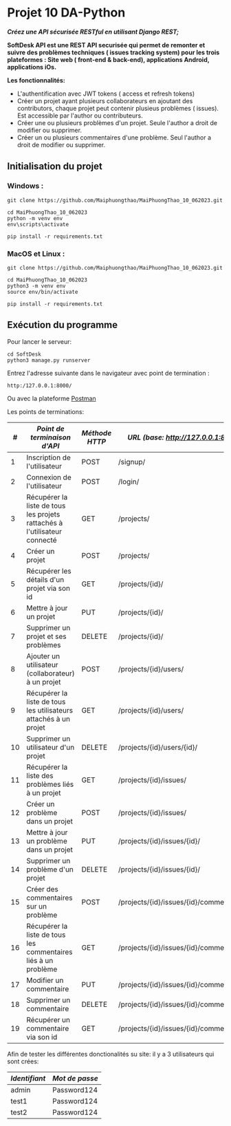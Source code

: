 # Projet 10 DA-Python
***Créez une API sécurisée RESTful en utilisant Django REST;***

**SoftDesk API est une REST API securisée qui permet de remonter et suivre des problèmes techniques ( issues tracking system) pour les trois plateformes : Site web ( front-end & back-end), applications Android, applications iOs.**

**Les fonctionnalités:**

- L'authentification avec JWT tokens ( access et refresh tokens)
- Créer un projet ayant plusieurs collaborateurs en ajoutant des contributors, chaque projet peut contenir plusieus problèmes ( issues). Est accessible par l'author ou contributeurs.
- Créer une ou plusieurs problèmes d'un projet. Seule l'author a droit de modifier ou supprimer.
- Créer un ou plusieurs commentaires d'une problème. Seul l'author a droit de modifier ou supprimer.


## Initialisation du projet

### Windows :
    git clone https://github.com/Maiphuongthao/MaiPhuongThao_10_062023.git

    cd MaiPhuongThao_10_062023
    python -m venv env 
    env\scripts\activate

    pip install -r requirements.txt


### MacOS et Linux :
    git clone https://github.com/Maiphuongthao/MaiPhuongThao_10_062023.git

    cd MaiPhuongThao_10_062023
    python3 -m venv env 
    source env/bin/activate

    pip install -r requirements.txt



## Exécution du programme

Pour lancer le serveur:

    cd SoftDesk
    python3 manage.py runserver
    
   
Entrez l'adresse suivante dans le navigateur avec point de termination :

    http:/127.0.0.1:8000/


Ou avec la plateforme [Postman](https://www.postman.com/)


Les points de terminations:

| #   | *Point de terminaison d'API*                                              | *Méthode HTTP* | *URL (base: http://127.0.0.1:8000)*       |
|-----|---------------------------------------------------------------------------|----------------|-------------------------------------------|
| 1   | Inscription de l'utilisateur                                              | POST           | /signup/                                  |
| 2   | Connexion de l'utilisateur                                                | POST           | /login/                                   |
| 3   | Récupérer la liste de tous les projets rattachés à l'utilisateur connecté | GET            | /projects/                                |
| 4   | Créer un projet                                                           | POST           | /projects/                                |
| 5   | Récupérer les détails d'un projet via son id                              | GET            | /projects/{id}/                           |
| 6   | Mettre à jour un projet                                                   | PUT            | /projects/{id}/                           |
| 7   | Supprimer un projet et ses problèmes                                      | DELETE         | /projects/{id}/                           |
| 8   | Ajouter un utilisateur (collaborateur) à un projet                        | POST           | /projects/{id}/users/                     |
| 9   | Récupérer la liste de tous les utilisateurs attachés à un projet          | GET            | /projects/{id}/users/                     |
| 10  | Supprimer un utilisateur d'un projet                                      | DELETE         | /projects/{id}/users/{id}/                |
| 11  | Récupérer la liste des problèmes liés à un projet                         | GET            | /projects/{id}/issues/                    |
| 12  | Créer un problème dans un projet                                          | POST           | /projects/{id}/issues/                    |
| 13  | Mettre à jour un problème dans un projet                                  | PUT            | /projects/{id}/issues/{id}/               |
| 14  | Supprimer un problème d'un projet                                         | DELETE         | /projects/{id}/issues/{id}/               |
| 15  | Créer des commentaires sur un problème                                    | POST           | /projects/{id}/issues/{id}/comments/      |
| 16  | Récupérer la liste de tous les commentaires liés à un problème            | GET            | /projects/{id}/issues/{id}/comments/      |
| 17  | Modifier un commentaire                                                   | PUT            | /projects/{id}/issues/{id}/comments/{id}/ |
| 18  | Supprimer un commentaire                                                  | DELETE         | /projects/{id}/issues/{id}/comments/{id}/ |
| 19  | Récupérer un commentaire via son id                                       | GET            | /projects/{id}/issues/{id}/comments/{id}/ |


Afin de tester les différentes donctionalités su site: il y a 3 utilisateurs qui sont crées:

| *Identifiant* | *Mot de passe* |
|---------------|----------------|
| admin         | Password124    |
| test1         | Password124    |
| test2         | Password124    |


